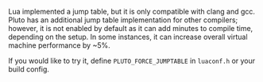 Lua implemented a jump table, but it is only compatible with clang and gcc. Pluto has an additional jump table implementation for other compilers; however, it is not enabled by default as it can add minutes to compile time, depending on the setup. In some instances, it can increase overall virtual machine performance by ~5%.

If you would like to try it, define `PLUTO_FORCE_JUMPTABLE` in `luaconf.h` or your build config.

